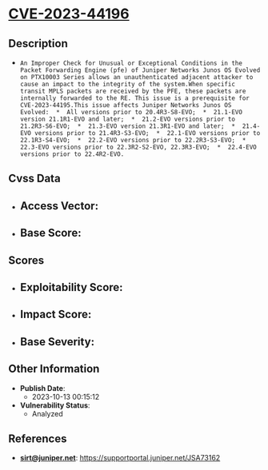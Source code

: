 
# [CVE-2023-44196](https://cve.mitre.org/cgi-bin/cvename.cgi?name=CVE-2023-44196)

## Description

- `An Improper Check for Unusual or Exceptional Conditions in the Packet Forwarding Engine (pfe) of Juniper Networks Junos OS Evolved on PTX10003 Series allows an unauthenticated adjacent attacker to cause an impact to the integrity of the system.When specific transit MPLS packets are received by the PFE, these packets are internally forwarded to the RE. This issue is a prerequisite for CVE-2023-44195.This issue affects Juniper Networks Junos OS Evolved:  *  All versions prior to 20.4R3-S8-EVO;  *  21.1-EVO version 21.1R1-EVO and later;  *  21.2-EVO versions prior to 21.2R3-S6-EVO;  *  21.3-EVO version 21.3R1-EVO and later;  *  21.4-EVO versions prior to 21.4R3-S3-EVO;  *  22.1-EVO versions prior to 22.1R3-S4-EVO;  *  22.2-EVO versions prior to 22.2R3-S3-EVO;  *  22.3-EVO versions prior to 22.3R2-S2-EVO, 22.3R3-EVO;  *  22.4-EVO versions prior to 22.4R2-EVO.`

## Cvss Data

- **Access Vector**:
  - 
- **Base Score**:
  - 

## Scores

- **Exploitability Score**:
  - 
- **Impact Score**:
  - 
- **Base Severity**:
  - 

## Other Information

- **Publish Date**:
  - 2023-10-13 00:15:12
- **Vulnerability Status**:
  - Analyzed

## References

- **sirt@juniper.net**: https://supportportal.juniper.net/JSA73162
